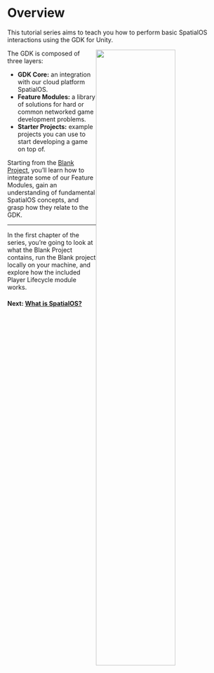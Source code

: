# Overview

This tutorial series aims to teach you how to perform basic SpatialOS interactions using the GDK for Unity.

<img src="{{assetRoot}}assets/gdk-architecture-2.png" style="float: right; width: 60%; margin: 0 0 0 0;" />

The GDK is composed of three layers:

* **GDK Core:** an integration with our cloud platform SpatialOS.
* **Feature Modules:** a library of solutions for hard or common networked game development problems.
* **Starter Projects:** example projects you can use to start developing a game on top of.

Starting from the [Blank Project](https://github.com/spatialos/gdk-for-unity-blank-project), you’ll learn how to integrate some of our Feature Modules, gain an understanding of fundamental SpatialOS concepts, and grasp how they relate to the GDK.

---

In the first chapter of the series, you’re going to look at what the Blank Project contains, run the Blank project locally on your machine, and explore how the included Player Lifecycle module works.

#### Next: [What is SpatialOS?]({{urlRoot}}/projects/blank/tutorial/1/spatialos)
